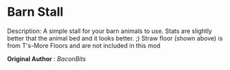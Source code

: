 # Barn Stall
Description:
A simple stall for your barn animals to use. Stats are slightly better that the animal bed and it looks better.  ;)
Straw floor (shown above) is from T's-More Floors and are not included in this mod


**Original Author** : *BaconBits*
